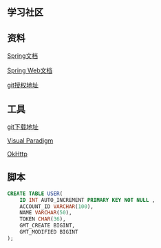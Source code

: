 ## 学习社区

## 资料
[Spring文档](https://spring.io/guides)

[Spring Web文档](https://spring.io/guides/gs/serving-web-content/)

[git授权地址](https://developer.github.com/apps/building-oauth-apps/creating-an-oauth-app/)
## 工具
[git下载地址](https://git-scm.com/download)

[Visual Paradigm](https://www.visual-paradigm.com)

[OkHttp](https://square.github.io/okhttp/)

## 脚本
```sql
CREATE TABLE USER(
    ID INT AUTO_INCREMENT PRIMARY KEY NOT NULL ,
    ACCOUNT_ID VARCHAR(100),
    NAME VARCHAR(50),
    TOKEN CHAR(36),
    GMT_CREATE BIGINT,
    GMT_MODIFIED BIGINT
);

```